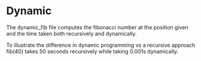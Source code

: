 # Dynamic
The dynamic_fib file computes the fibonacci number at the position given and the time taken both recursively and dynamically.

To illustrate the difference in dynamic programming vs a recursive approach fib(40) takes 50 seconds recursively while taking 0.001s dynamically. 
